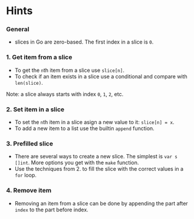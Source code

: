 # Hints

### General

- slices in Go are zero-based. The first index in a slice is `0`.

### 1. Get item from a slice

- To get the `n`th item from a slice use `slice[n]`.
- To check if an item exists in a slice use a conditional and compare with `len(slice)`.

Note: a slice always starts with index `0`, `1`, `2`, etc.

### 2. Set item in a slice

- To set the `n`th item in a slice asign a new value to it: `slice[n] = x`.
- To add a new item to a list use the builtin `append` function.

### 3. Prefilled slice

- There are several ways to create a new slice. The simplest is `var s []int`. More options you get with the `make` function.
- Use the techniques from 2. to fill the slice with the correct values in a `for` loop.

### 4. Remove item

- Removing an item from a slice can be done by appending the part after `index` to the part before index.
